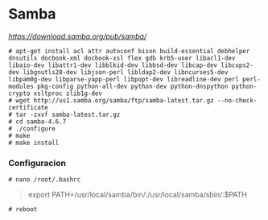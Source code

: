 # Samba

*https://download.samba.org/pub/samba/*
```
# apt-get install acl attr autoconf bison build-essential debhelper dnsutils docbook-xml docbook-xsl flex gdb krb5-user libacl1-dev libaio-dev libattr1-dev libblkid-dev libbsd-dev libcap-dev libcups2-dev libgnutls28-dev libjson-perl libldap2-dev libncurses5-dev libpam0g-dev libparse-yapp-perl libpopt-dev libreadline-dev perl perl-modules pkg-config python-all-dev python-dev python-dnspython python-crypto xsltproc zlib1g-dev
# wget http://us1.samba.org/samba/ftp/samba-latest.tar.gz --no-check-certificate
# tar -zxvf samba-latest.tar.gz
# cd samba-4.6.7
# ./configure
# make
# make install
```

### Configuracion

`# nano /root/.bashrc`

> export PATH=/usr/local/samba/bin/:/usr/local/samba/sbin/:$PATH

`# reboot`
